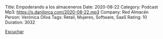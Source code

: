 Title: Empoderando a los almaceneros 
Date: 2020-08-22
Category: Podcast
Mp3: https://s.danilorca.com/2020-08-22.mp3
Company: Red Almacén
Person: Verónica Oliva
Tags: Retail, Mujeres, Software, SaaS
Rating: 10
Duration: 3032

<a href="https://s.danilorca.com/2020-08-22.mp3" type="audio/mpeg">
Escuchar
</a>
